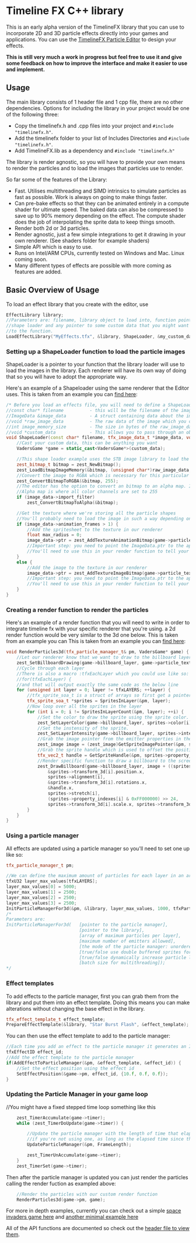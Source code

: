 # Timeline FX C++ library

This is an early alpha version of the TimelineFX library that you can use to incorporate 2D and 3D particle effects directly into your games and applications. You can use the [TimelineFX Particle Editor](https://www.rigzsoft.co.uk/timelinefx-alpha-version/) to design your effects.

**This is still very much a work in progress but feel free to use it and give some feedback on how to improve the interface and make it easier to use and implement.**

## Usage
The main library consists of 1 header file and 1 cpp file, there are no other dependencies. Options for including the library in your project would be one of the following three:
* Copy the timelinefx.h and .cpp files into your project and `#include "timelinefx.h"`.
* Add the timelinefx folder to your list of Includes Directories and `#include "timelinefx.h"`.
* Add TimelineFX.lib as a dependency and `#include "timelinefx.h"`

The library is render agnostic, so you will have to provide your own means to render the particles and to load the images that particles use to render.

So far some of the features of the Library:
* Fast. Utilises multithreading and SIMD intrinsics to simulate particles as fast as possible. Work is always on going to make things faster.
* Can pre-bake effects so that they can be animated entirely in a compute shader for ultimate speed. The baked data can also be compressed to save up to 90% memory depending on the effect. The compute shader does the job of interpolating the sprite data to keep things smooth.
* Render both 2d or 3d particles.
* Render agnostic, just a few simple integrations to get it drawing in your own renderer. (See shaders folder for example shaders)
* Simple API which is easy to use.
* Runs on Intel/ARM CPUs, currently tested on Windows and Mac. Linux coming soon.
* Many different types of effects are possible with more coming as features are added.

## Basic Overview of Usage

To load an effect library that you create with the editor, use 

```cpp
EffectLibrary library;
//Parameters are: filename, library object to load into, function pointer to the 
//shape loader and any pointer to some custom data that you might want to pass through 
//to the function.
LoadEffectLibrary("MyEffects.tfx", &library, ShapeLoader, &my_custom_data);
```

### Setting up a ShapeLoader function to load the particle images
ShapeLoader is a pointer to your function that the library loader will use to load the images in the library. Each renderer will have its own way of doing that so you will have to adopt the appropriate way.

Here's an example of a Shapeloader using the same renderer that the Editor uses. This is taken from an example you can [find here](https://github.com/peterigz/zest/blob/3685db7c7e066f43e25db5015851c13af5ef89e0/examples/GLFW/zest-timelinefx/zest-timelinefx.cpp#L54): 

```cpp
/* Before you load an effects file, you will need to define a ShapeLoader function that passes the following parameters: */
//const char* filename			- this will be the filename of the image being loaded from the library. You don't have to do anything with this if you don't need to.
//ImageData	&image_data			- A struct containing data about the image. You will have to set image_data.ptr to point to the texture in your renderer for later use in the Render function that you will create to render the particles
//void *raw_image_data			- The raw data of the image which you can use to load the image into graphics memory
//int image_memory_size			- The size in bytes of the raw_image_data
//void *custom_data				- This allows you to pass through an object you can use to access whatever is necessary to load the image into graphics memory, depending on the renderer that you're using
void ShapeLoader(const char* filename, tfx_image_data_t *image_data, void *raw_image_data, int image_memory_size, void *custom_data) {
	//Cast your custom data, this can be anything you want
	VadersGame *game = static_cast<VadersGame*>(custom_data);

	//This shape loader example uses the STB image library to load the raw bitmap (png usually) data
	zest_bitmap_t bitmap = zest_NewBitmap();
	zest_LoadBitmapImageMemory(&bitmap, (unsigned char*)raw_image_data, image_memory_size, 0);
	//Convert the image to RGBA which is necessary for this particular renderer
	zest_ConvertBitmapToRGBA(&bitmap, 255);
	//The editor has the option to convert an bitmap to an alpha map. I will probably change this so that it gets baked into the saved effect so you won't need to apply the filter here.
	//Alpha map is where all color channels are set to 255
	if (image_data->import_filter)
		zest_ConvertBitmapToAlpha(&bitmap);

	//Get the texture where we're storing all the particle shapes
	//You'll probably need to load the image in such a way depending on whether or not it's an animation or not
	if (image_data->animation_frames > 1) {
		//Add the spritesheet to the texture in our renderer
		float max_radius = 0;
		image_data->ptr = zest_AddTextureAnimationBitmap(game->particle_texture, &bitmap, (u32)image_data->image_size.x, (u32)image_data->image_size.y, (u32)image_data->animation_frames, &max_radius, 1);
		//Important step: you need to point the ImageData.ptr to the appropriate handle in the renderer to point to the texture of the particle shape
		//You'll need to use this in your render function to tell your renderer which texture to use to draw the particle
	}
	else {
		//Add the image to the texture in our renderer
		image_data->ptr = zest_AddTextureImageBitmap(game->particle_texture, &bitmap);
		//Important step: you need to point the ImageData.ptr to the appropriate handle in the renderer to point to the texture of the particle shape
		//You'll need to use this in your render function to tell your renderer which texture to use to draw the particle
	}
}
```

### Creating a render function to render the particles
Here's an example of a render function that you will need to write in order to integrate timeline fx with your specific renderer that you're using. a 2d render function would be very similar to the 3d one below.
This is taken from an example you can This is taken from an example you can [find here](https://github.com/peterigz/zest/blob/3685db7c7e066f43e25db5015851c13af5ef89e0/examples/GLFW/zest-timelinefx/zest-timelinefx.cpp#L54):
```cpp
void RenderParticles3d(tfx_particle_manager_t& pm, VadersGame* game) {
	//Let our renderer know that we want to draw to the billboard layer.
	zest_SetBillboardDrawing(game->billboard_layer, game->particle_texture, game->particle_descriptor, game->billboard_pipeline);
	//Cycle through each layer
	//There is also a macro :tfxEachLayer which you could use like so:
	//for(tfxEachLayer) {
	//and that will output exactly the same code as the below line
	for (unsigned int layer = 0; layer != tfxLAYERS; ++layer) {
		//tfx_sprite_soa_t is a struct of arrays so first get a pointer to it from the particle manager
		tfx_sprite_soa_t *sprites = SpritesInLayer(&pm, layer);
		//Now loop over all the sprites in the layer
		for (int i = 0; i != SpritesInLayerCount(&pm, layer); ++i) {
			//Set the color to draw the sprite using the sprite color. Note that bacuase this is a struct of arrays we access each sprite element using an array lookup
			zest_SetLayerColor(game->billboard_layer, sprites->color[i].r, sprites->color[i].g, sprites->color[i].b, sprites->color[i].a);
			//Set the instensity of the sprite.
			zest_SetLayerIntensity(game->billboard_layer, sprites->intensity[i]);
			//Grab the image pointer from the emitter properties in the library
			zest_image image = (zest_image)GetSpriteImagePointer(&pm, sprites->property_indexes[i]);
			//Grab the sprite handle which is used to offset the position of the sprite
			tfx_vec2_t handle = GetSpriteHandle(&pm, sprites->property_indexes[i]);
			//Render specific function to draw a billboard to the screen using the values in the sprite data
			zest_DrawBillboard(game->billboard_layer, image + ((sprites->property_indexes[i] & 0x00FF0000) >> 16),
				&sprites->transform_3d[i].position.x,
				sprites->alignment[i],
				&sprites->transform_3d[i].rotations.x,
				&handle.x,
				sprites->stretch[i],
				(sprites->property_indexes[i] & 0xFF000000) >> 24,
				sprites->transform_3d[i].scale.x, sprites->transform_3d[i].scale.y);
		}
	}
}
```

### Using a particle manager
All effects are updated using a particle manager so you'll need to set one up like so:

```cpp
tfx_particle_manager_t pm;

//We can define the maximum amount of particles for each layer in an array and pass that into the initialisation function
tfxU32 layer_max_values[tfxLAYERS];
layer_max_values[0] = 5000;
layer_max_values[1] = 2500;
layer_max_values[2] = 2500;
layer_max_values[3] = 2500;
InitParticleManagerFor3d(&pm, &library, layer_max_values, 1000, tfxParticleManagerMode_unordered, true, false, 2048);
/*
Parameters are:
InitParticleManagerFor3d(	[pointer to the particle manager], 
							[pointer to the library], 
							[array of maximum particles per layer], 
							[maximum number of emitters allowed], 
							[the mode of the particle manager: unordered, age ordered, depth orderd], 
							[true/false use double buffered sprites for interpolating positions for smoother updates], 
							[true/false dynamically increase particle limits], 
							[batch size for multithreading]);
*/
```

### Effect templates
To add effects to the particle manager, first you can grab them from the library and put them into an effect template. Doing this means you can make alterations without changing the base effect in the library.

```cpp
tfx_effect_template_t effect_template;
PrepareEffectTemplate(&library, "Star Burst Flash", &effect_template);
```

You can then use the effect template to add to the particle manager:

```cpp
//Each time you add an effect to the particle manager it generates an ID which you can use to modify the effect whilst it's being updated
tfxEffectID effect_id;
//Add the effect template to the particle manager
if(AddEffectToParticleManager(&pm, &effect_template, &effect_id)) {
	//Set the effect position using the effect id
	SetEffectPosition(&game->pm, effect_id, {10.f, 0.f, 0.f});
}
```

### Updating the Particle Manager in your game loop
//You might have a fixed stepped time loop something like this
```cpp
	zest_TimerAccumulate(game->timer);
	while (zest_TimerDoUpdate(game->timer)) {

		//Update the particle manager with the length of time that elapsed since the last frame. So you could also put this outside of the timer loop
		//if you're not using one, as long as the elapsed time since the last frame is passed into the function
		UpdateParticleManager(&pm, FrameLength);

		zest_TimerUnAccumulate(game->timer);
	}
	zest_TimerSet(game->timer);
```

Then after the particle manager is updated you can just render the particles calling the render fuction as exampled above:

```cpp
	//Render the particles with our custom render function
	RenderParticles3d(game->pm, game);
```

For more in depth examples, currently you can check out a simple [space invaders game here](https://github.com/peterigz/zest/blob/main/examples/GLFW/zest-vaders/zest-vaders.cpp) and [another minimal example here](https://github.com/peterigz/zest/blob/main/examples/GLFW/zest-timelinefx/zest-timelinefx.cpp)

All of the API functions are documented so check out the [header file to view them](https://github.com/peterigz/timelinefxlib/blob/a1dcce20b608c228004b466de4a4fb0df59bb609/timelinefx.h#L6202).
